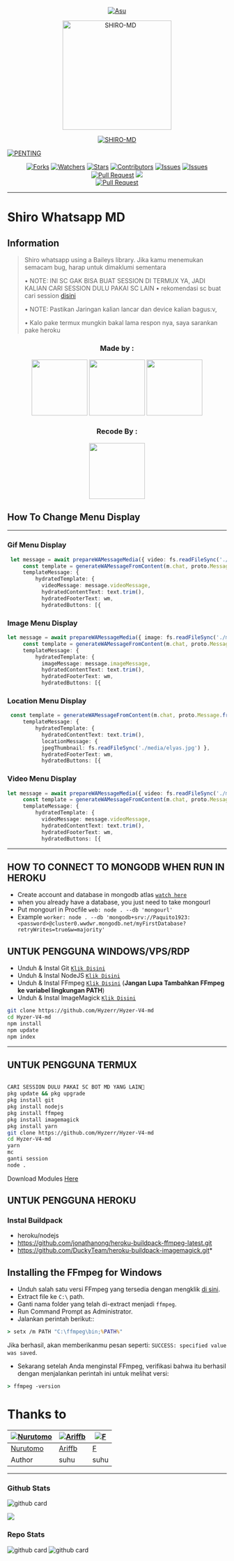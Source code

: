<p align="center">
  <a href="https://github.com/Hyzerr"><img src="http://readme-typing-svg.herokuapp.com?color=ffc012&center=true&vCenter=true&multiline=false&lines=Hi+I'm+Hyzer;I'm+From+Indonesian;Don't+bully+me" alt="Asu">
</p>

<p align="center">
<img src="https://telegra.ph/file/eee798c5b92d07a689dc7.jpg" alt="SHIRO-MD" width="250"/>


</p>
<p align="center">
<a href="#"><img title="SHIRO-MD" src="https://img.shields.io/badge/GANTI SESSIONNYA DULU SEBELUM PAKAI,DAN JANGAN LUPA GANTI APIKEY NYA SEBELUM PAKAI-red?colorA=%255ff0000&colorB=%23017e40&style=for-the-badge"></a>
</p>
<p align="center">
</p>
<a href="#"><img title="PENTING" src="https://img.shields.io/badge/BAGI USER TERMUX HARAP BACA README-red?colorA=%255ff0000&colorB=%23971920&style=for-the-badge"></a>
</p>
<p align="center">
</p>
<p align="center">
<a href="https://github.com/Hyzerr/Hyzer-V4-md/network/members"><img title="Forks" src="https://img.shields.io/github/forks/Hyzerr/Hyzer-V4-md?label=Forks&color=blue&style=flat-square"></a>
<a href="https://github.com/Hyzerr/Hyzer-V4-md/watchers"><img title="Watchers" src="https://img.shields.io/github/watchers/Hyzerr/Hyzer-V4-md?label=Watchers&color=green&style=flat-square"></a>
<a href="https://github.com/Hyzerr/Hyzer-V4-md/stargazers"><img title="Stars" src="https://img.shields.io/github/stars/Hyzerr/Hyzer-V4-md?label=Stars&color=yellow&style=flat-square"></a>
<a href="https://github.com/Hyzerr/Hyzer-V4-md/graphs/contributors"><img title="Contributors" src="https://img.shields.io/github/contributors/Hyzerr/Hyzer-V4-md?label=Contributors&color=blue&style=flat-square"></a>
<a href="https://github.com/Hyzerr/Hyzer-V4-md/issues"><img title="Issues" src="https://img.shields.io/github/issues/Hyzerr/Hyzer-V4-md?label=Issues&color=success&style=flat-square"></a>
<a href="https://github.com/Hyzerr/Hyzer-V4-md/issues?q=is%3Aissue+is%3Aclosed"><img title="Issues" src="https://img.shields.io/github/issues-closed/Hyzerr/Hyzer-V4-md?label=Issues&color=red&style=flat-square"></a>
<a href="https://github.com/Hyzerr/Hyzer-V4-md/pulls"><img title="Pull Request" src="https://img.shields.io/github/issues-pr/Hyzerr/Hyzer-V4-md?label=PullRequest&color=success&style=flat-square"></a>
<a href="https://www.youtube.com/channel/UC3zScvuQfMxqiTC5x_JUEng"><img src="https://img.shields.io/youtube/channel/subscribers/UC3zScvuQfMxqiTC5x_JUEng?style=social" /> <br>
<a href="https://github.com/Hyzerr/Hyzer-V4-md/pulls?q=is%3Apr+is%3Aclosed"><img title="Pull Request" src="https://img.shields.io/github/issues-pr-closed/Hyzerr/Hyzer-V4-md?label=PullRequest&color=red&style=flat-square"></a>
</p>

------

# Shiro Whatsapp MD
## Information
> Shiro whatsapp using a Baileys library.
> Jika kamu menemukan semacam bug, harap untuk dimaklumi sementara
>
> • NOTE: INI SC GAK BISA BUAT SESSION DI TERMUX YA, JADI KALIAN CARI SESSION DULU PAKAI SC LAIN 
> • rekomendasi sc buat cari session [disini](https://github.com/ilmanhdyt/ShiraoriBOT-Md)
>
> • NOTE: Pastikan Jaringan kalian lancar dan device kalian bagus:v, 
> 
> • Kalo pake termux mungkin bakal lama respon nya, saya sarankan pake heroku
> 

<h3 align="center">Made by :</h3>
<p align="center">
  </a href="https://github.com/ilmanhdyt"><img src="https://github.com/Paquito1923.png?size=128" height="128" width="128" /></a>
  </a href="https://github.com/ilmanhdyt"><img src="https://github.com/ilmanhdyt.png?size=128" height="128" width="128" /></a>
  <a href="https://github.com/BochilGaming"><img src="https://github.com/BochilGaming.png?size=128" height="128" width="128" /></a>
  <h3 align="center">Recode By :</h3>
<p align="center">
  </a href="https://github.com/Hyzerr"><img src="https://github.com/Hyzerr.png?size=128" height="128" 
</p>

## How To Change Menu Display
----
### Gif Menu Display
```ts
 let message = await prepareWAMessageMedia({ video: fs.readFileSync('./media/menu.mp4'), gifPlayback: true }, { upload: conn.waUploadToServer })
     const template = generateWAMessageFromContent(m.chat, proto.Message.fromObject({
     templateMessage: {
         hydratedTemplate: {
           videoMessage: message.videoMessage,
           hydratedContentText: text.trim(),
           hydratedFooterText: wm,
           hydratedButtons: [{
```

### Image Menu Display
```ts
let message = await prepareWAMessageMedia({ image: fs.readFileSync('./media/elyas.jpg')}, { upload: conn.waUploadToServer })
     const template = generateWAMessageFromContent(m.chat, proto.Message.fromObject({
     templateMessage: {
         hydratedTemplate: {
           imageMessage: message.imageMessage,
           hydratedContentText: text.trim(),
           hydratedFooterText: wm,
           hydratedButtons: [{
```

### Location Menu Display
```ts
 const template = generateWAMessageFromContent(m.chat, proto.Message.fromObject({
     templateMessage: {
         hydratedTemplate: {
           hydratedContentText: text.trim(),
           locationMessage: { 
           jpegThumbnail: fs.readFileSync('./media/elyas.jpg') },
           hydratedFooterText: wm,
           hydratedButtons: [{       
```

### Video Menu Display
```ts
let message = await prepareWAMessageMedia({ video: fs.readFileSync('./media/menu.mp4')}, { upload: conn.waUploadToServer })
     const template = generateWAMessageFromContent(m.chat, proto.Message.fromObject({
     templateMessage: {
         hydratedTemplate: {
           videoMessage: message.videoMessage,
           hydratedContentText: text.trim(),
           hydratedFooterText: wm,
           hydratedButtons: [{           	
```
----           


## HOW TO CONNECT TO MONGODB WHEN RUN IN HEROKU

* Create account and database in mongodb atlas [`watch here`](https://youtu.be/rPqRyYJmx2g)
* when you already have a database, you just need to take mongourl
* Put mongourl in Procfile `web: node . --db 'mongourl'`
* Example `worker: node . --db 'mongodb+srv://Paquito1923:<password>@cluster0.wwdwr.mongodb.net/myFirstDatabase?retryWrites=true&w=majority'`


## UNTUK PENGGUNA WINDOWS/VPS/RDP

* Unduh & Instal Git [`Klik Disini`](https://git-scm.com/downloads)
* Unduh & Instal NodeJS [`Klik Disini`](https://nodejs.org/en/download)
* Unduh & Instal FFmpeg [`Klik Disini`](https://ffmpeg.org/download.html) (**Jangan Lupa Tambahkan FFmpeg ke variabel lingkungan PATH**)
* Unduh & Instal ImageMagick [`Klik Disini`](https://imagemagick.org/script/download.php)

```bash
git clone https://github.com/Hyzerr/Hyzer-V4-md
cd Hyzer-V4-md
npm install
npm update
npm index
```

---------

## UNTUK PENGGUNA TERMUX
```bash

CARI SESSION DULU PAKAI SC BOT MD YANG LAIN🙏
pkg update && pkg upgrade
pkg install git
pkg install nodejs
pkg install ffmpeg
pkg install imagemagick
pkg install yarn
git clone https://github.com/Hyzerr/Hyzer-V4-md
cd Hyzer-V4-md
yarn
mc
ganti session
node .
```
Download Modules
[Here](https://drive.google.com/file/d/1Rr4xDLfA1OBpJ86PCrUFlNTuJX3KSCHN/view?usp=sharing)

## UNTUK PENGGUNA HEROKU

### Instal Buildpack
* heroku/nodejs
* https://github.com/jonathanong/heroku-buildpack-ffmpeg-latest.git
* https://github.com/DuckyTeam/heroku-buildpack-imagemagick.git*

## Installing the FFmpeg for Windows
* Unduh salah satu versi FFmpeg yang tersedia dengan mengklik [di sini](https://www.gyan.dev/ffmpeg/builds/).
* Extract file ke `C:\` path.
* Ganti nama folder yang telah di-extract menjadi `ffmpeg`.
* Run Command Prompt as Administrator.
* Jalankan perintah berikut::
```cmd
> setx /m PATH "C:\ffmpeg\bin;%PATH%"
```
Jika berhasil, akan memberikanmu pesan seperti: `SUCCESS: specified value was saved`.
* Sekarang setelah Anda menginstal FFmpeg, verifikasi bahwa itu berhasil dengan menjalankan perintah ini untuk melihat versi:
```cmd
> ffmpeg -version
```

# Thanks to
 [![Nurutomo](https://github.com/Nurutomo.png?size=150)](https://github.com/Nurutomo) | [![Ariffb](https://github.com/ariffb25.png?size=250)](https://github.com/ariffb25) | [![F](https://github.com/Alfarqun.png?size=80)](https://github.com/Alfarqun)
----|----|----
[Nurutomo](https://github.com/Nurutomo) | [Ariffb](https://github.com/ariffb25) | [F](https://github.com/Alfarqun)
 Author | suhu | suhu
 
------
 
### Github Stats 

![github card](https://github-readme-stats.vercel.app/api?username=Hyzerr&show_icons=true&theme=radical)

![](https://github-profile-summary-cards.vercel.app/api/cards/profile-details?username=Hyzerr&theme=monokai)

### Repo Stats 

![github card](https://github-readme-stats.vercel.app/api/pin/?username=Hyzerr&repo=Hyzer-V4-md&theme=dark)
![github card](https://github-readme-stats.vercel.app/api/pin/?username=Hyzerr&repo=Ran-Bot&theme=dark)
